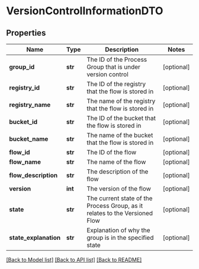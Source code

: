 # VersionControlInformationDTO

## Properties
Name | Type | Description | Notes
------------ | ------------- | ------------- | -------------
**group_id** | **str** | The ID of the Process Group that is under version control | [optional] 
**registry_id** | **str** | The ID of the registry that the flow is stored in | [optional] 
**registry_name** | **str** | The name of the registry that the flow is stored in | [optional] 
**bucket_id** | **str** | The ID of the bucket that the flow is stored in | [optional] 
**bucket_name** | **str** | The name of the bucket that the flow is stored in | [optional] 
**flow_id** | **str** | The ID of the flow | [optional] 
**flow_name** | **str** | The name of the flow | [optional] 
**flow_description** | **str** | The description of the flow | [optional] 
**version** | **int** | The version of the flow | [optional] 
**state** | **str** | The current state of the Process Group, as it relates to the Versioned Flow | [optional] 
**state_explanation** | **str** | Explanation of why the group is in the specified state | [optional] 

[[Back to Model list]](../README.md#documentation-for-models) [[Back to API list]](../README.md#documentation-for-api-endpoints) [[Back to README]](../README.md)


